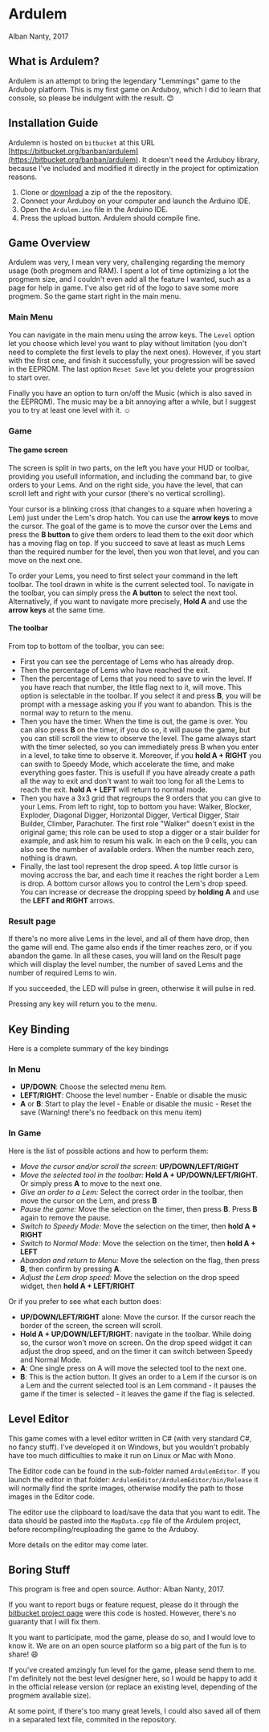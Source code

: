 # Ardulem
Alban Nanty, 2017

## What is Ardulem?
Ardulem is an attempt to bring the legendary "Lemmings" game to the Arduboy platform.
This is my first game on Arduboy, which I did to learn that console, so please be indulgent with the result. :blush:

## Installation Guide
Ardulemn is hosted on `bitbucket` at this URL [https://bitbucket.org/banban/ardulem](https://bitbucket.org/banban/ardulem).
It doesn't need the Arduboy library, because I've included and modified it directly in the project for optimization reasons.

1. Clone or [download](https://bitbucket.org/banban/ardulem/downloads/) a zip of the the repository.
2. Connect your Arduboy on your computer and launch the Arduino IDE.
3. Open the `Ardulem.ino` file in the Arduino IDE.
4. Press the upload button. Ardulem should compile fine. 

## Game Overview
Ardulem was very, I mean very very, challenging regarding the memory usage (both progmem and RAM). I spent a lot of time optimizing a lot the progmem size, and I couldn't even add all the feature I wanted, such as a page for help in game. I've also get rid of the logo to save some more progmem. So the game start right in the main menu.

### Main Menu
You can navigate in the main menu using the arrow keys. The `Level` option let you choose which level you want to play without limitation (you don't need to complete the first levels to play the next ones). However, if you start with the first one, and finish it successfully, your progression will be saved in the EEPROM. The last option `Reset Save` let you delete your progression to start over.

Finally you have an option to turn on/off the Music (which is also saved in the EEPROM). The music may be a bit annoying after a while, but I suggest you to try at least one level with it. :relaxed:

### Game

#### The game screen

The screen is split in two parts, on the left you have your HUD or toolbar, providing you usefull information, and including the command bar, to give orders to your Lems. And on the right side, you have the level, that can scroll left and right with your cursor (there's no vertical scrolling).

Your cursor is a blinking cross (that changes to a square when hovering a Lem) just under the Lem's drop hatch. You can use the **arrow keys** to move the cursor. The goal of the game is to move the cursor over the Lems and press the **B button** to give them orders to lead them to the exit door which has a moving flag on top. If you succeed to save at least as much Lems than the required number for the level, then you won that level, and you can move on the next one.

To order your Lems, you need to first select your command in the left toolbar. The tool drawn in white is the current selected tool. To navigate in the toolbar, you can simply press the **A button** to select the next tool. Alternatively, if you want to navigate more precisely, **Hold A** and use the **arrow keys** at the same time.

#### The toolbar

From top to bottom of the toolbar, you can see:

- First you can see the percentage of Lems who has already drop.
- Then the percentage of Lems who have reached the exit.
- Then the percentage of Lems that you need to save to win the level. If you have reach that number, the little flag next to it, will move. This option is selectable in the toolbar. If you select it and press **B**, you will be prompt with a message asking you if you want to abandon. This is the normal way to return to the menu.
- Then you have the timer. When the time is out, the game is over. You can also press **B** on the timer, if you do so, it will pause the game, but you can still scroll the view to observe the level. The game always start with the timer selected, so you can immediately press B when you enter in a level, to take time to observe it. Moreover, if you **hold A + RIGHT** you can swith to Speedy Mode, which accelerate the time, and make everything goes faster. This is usefull if you have already create a path all the way to exit and don't want to wait too long for all the Lems to reach the exit. **hold A + LEFT** will return to normal mode.
- Then you have a 3x3 grid that regroups the 9 orders that you can give to your Lems. From left to right, top to bottom you have: Walker, Blocker, Exploder, Diagonal Digger, Horizontal Digger, Vertical Digger, Stair Builder, Climber, Parachuter. The first role "Walker" doesn't exist in the original game; this role can be used to stop a digger or a stair builder for example, and ask him to resum his walk. In each on the 9 cells, you can also see the number of available orders. When the number reach zero, nothing is drawn.
- Finally, the last tool represent the drop speed. A top little cursor is moving accross the bar, and each time it reaches the right border a Lem is drop. A bottom cursor allows you to control the Lem's drop speed. You can increase or decrease the dropping speed by **holding A** and use the **LEFT and RIGHT** arrows.


### Result page

If there's no more alive Lems in the level, and all of them have drop, then the game will end. The game also ends if the timer reaches zero, or if you abandon the game. In all these cases, you will land on the Result page which will display the level number, the number of saved Lems and the number of required Lems to win.

If you succeeded, the LED will pulse in green, otherwise it will pulse in red.

Pressing any key will return you to the menu.

## Key Binding
Here is a complete summary of the key bindings

### In Menu

- **UP/DOWN**: Choose the selected menu item.
- **LEFT/RIGHT**: Choose the level number - Enable or disable the music
- **A** or **B**: Start to play the level - Enable or disable the music - Reset the save (Warning! there's no feedback on this menu item)

### In Game

Here is the list of possible actions and how to perform them:

- *Move the cursor and/or scroll the screen:* **UP/DOWN/LEFT/RIGHT**
- *Move the selected tool in the toolbar:* **Hold A + UP/DOWN/LEFT/RIGHT**. Or simply press **A** to move to the next one.
- *Give an order to a Lem:* Select the correct order in the toolbar, then move the cursor on the Lem, and press **B**
- *Pause the game:* Move the selection on the timer, then press **B**. Press **B** again to remove the pause.
- *Switch to Speedy Mode:* Move the selection on the timer, then **hold A + RIGHT**
- *Switch to Normal Mode:* Move the selection on the timer, then **hold A + LEFT**
- *Abandon and return to Menu:* Move the selection on the flag, then press **B**, then confirm by pressing **A**.
- *Adjust the Lem drop speed:* Move the selection on the drop speed widget, then **hold A + LEFT/RIGHT**

Or if you prefer to see what each button does:

- **UP/DOWN/LEFT/RIGHT** alone: Move the cursor. If the cursor reach the border of the screen, the screen will scroll.
- **Hold A + UP/DOWN/LEFT/RIGHT**: navigate in the toolbar. While doing so, the cursor won't move on screen. On the drop speed widget it can adjust the drop speed, and on the timer it can switch between Speedy and Normal Mode.
- **A**: One single press on A will move the selected tool to the next one.
- **B**: This is the action button. It gives an order to a Lem if the cursor is on a Lem and the current selected tool is an Lem command - it pauses the game if the timer is selected - it leaves the game if the flag is selected.

## Level Editor
This game comes with a level editor written in C# (with very standard C#, no fancy stuff). I've developed it on Windows, but you wouldn't probably have too much difficulties to make it run on Linux or Mac with Mono.

The Editor code can be found in the sub-folder named `ArdulemEditor`. If you launch the editor in that folder:
`ArdulemEditor/ArdulemEditor/bin/Release` it will normally find the sprite images, otherwise modify the path to those images in the Editor code.

The editor use the clipboard to load/save the data that you want to edit. The data should be pasted into the `MapData.cpp` file of the Ardulem project, before recompiling/reuploading the game to the Arduboy.

More details on the editor may come later.

## Boring Stuff

This program is free and open source.
Author: Alban Nanty, 2017.
 
If you want to report bugs or feature request, please do it through the [bitbucket project page](https://bitbucket.org/banban/ardulem/issues) were
this code is hosted. However, there's no guaranty that I will fix them.

It you want to participate, mod the game, please do so, and I would love to know it. We are on an open source platform so a big part of the fun is to share! :smile:

If you've created amzingly fun level for the game, please send them to me. I'm definitely not the best level designer here, so I would be happy to add it in the official release version (or replace an existing level, depending of the progmem available size).

At some point, if there's too many great levels, I could also saved all of them in a separated text file, commited in the repository.